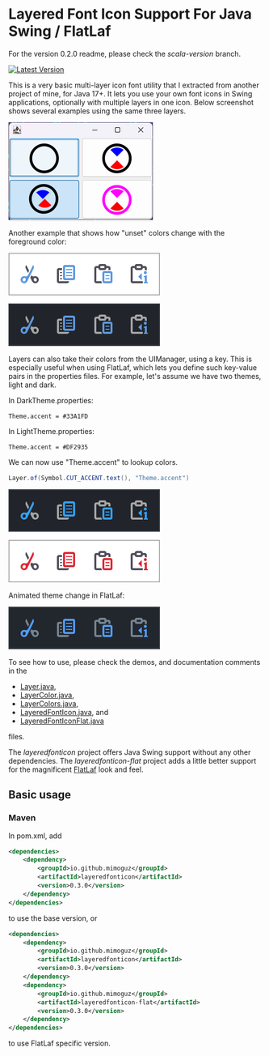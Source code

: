 # Layered Font Icon Support For Java Swing / FlatLaf

For the version 0.2.0 readme, please check the _scala-version_ branch.

[![Latest Version](https://img.shields.io/maven-central/v/io.github.mimoguz/layeredfonticon-core_3)](https://central.sonatype.com/search?smo=true&q=layeredfonticon&namespace=io.github.mimoguz)

This is a very basic multi-layer icon font utility that I extracted from another project of mine, for Java 17+. 
It lets you use your own font icons in Swing applications, optionally with multiple layers in one icon. 
Below screenshot shows several examples using the same three layers.

![Screenshot](./.github/images/screenshot-2023-01-29.png)

Another example that shows how "unset" colors change with the foreground color:

![Screenshot](./.github/images/themes.png)

Layers can also take their colors from the UIManager, using a key. This is especially useful when using FlatLaf, which lets
you define such key-value pairs in the properties files. For example, let's assume we have two themes, light and dark.

In DarkTheme.properties:

    Theme.accent = #33A1FD

In LightTheme.properties:

    Theme.accent = #DF2935

We can now use "Theme.accent" to lookup colors.

```java
Layer.of(Symbol.CUT_ACCENT.text(), "Theme.accent")
```

![Screenshot](./.github/images/accent.png)

Animated theme change in FlatLaf:

![Animated transition with FlatLaf](./.github/images/transition.gif)

To see how to use, please check the demos, and documentation comments in the 

* [Layer.java](./src/layeredfonticon/src/main/java/io/github/mimoguz/layeredfonticon/Layer.java),
* [LayerColor.java](./src/layeredfonticon/src/main/java/io/github/mimoguz/layeredfonticon/LayerColor.java),
* [LayerColors.java](./src/layeredfonticon/src/main/java/io/github/mimoguz/layeredfonticon/LayerColors.java),
* [LayeredFontIcon.java](./src/layeredfonticon/src/main/java/io/github/mimoguz/layeredfonticon/LayeredFontIcon.java), and
* [LayeredFontIconFlat.java](./src/layeredfonticon-flat/src/main/java/io/github/mimoguz/layeredfonticon/flat/LayeredFontIconFlat.java)

files.

The _layeredfonticon_ project offers Java Swing support without any other dependencies.
The _layeredfonticon-flat_ project adds a little better support for the magnificent [FlatLaf](https://www.formdev.com/flatlaf/) look and feel.

## Basic usage

### Maven

In pom.xml, add

```xml
<dependencies>
    <dependency>
        <groupId>io.github.mimoguz</groupId>
        <artifactId>layeredfonticon</artifactId>
        <version>0.3.0</version>
    </dependency>
</dependencies>
```

to use the base version, or 

```xml
<dependencies>
    <dependency>
        <groupId>io.github.mimoguz</groupId>
        <artifactId>layeredfonticon</artifactId>
        <version>0.3.0</version>
    </dependency>
    <dependency>
        <groupId>io.github.mimoguz</groupId>
        <artifactId>layeredfonticon-flat</artifactId>
        <version>0.3.0</version>
    </dependency>
</dependencies>
```

to use FlatLaf specific version.
